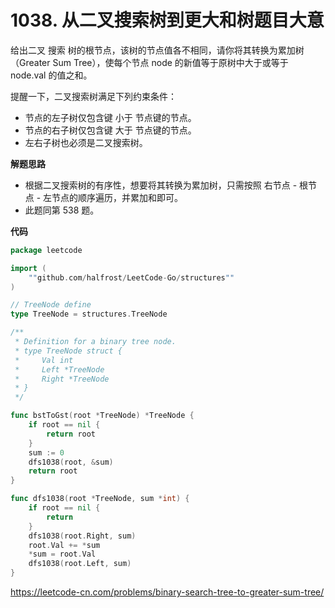 # 1038. 从二叉搜索树到更大和树**题目大意**

给出二叉 搜索 树的根节点，该树的节点值各不相同，请你将其转换为累加树（Greater Sum Tree），使每个节点 node 的新值等于原树中大于或等于 node.val 的值之和。

提醒一下，二叉搜索树满足下列约束条件：

- 节点的左子树仅包含键 小于 节点键的节点。
- 节点的右子树仅包含键 大于 节点键的节点。
- 左右子树也必须是二叉搜索树。

**解题思路** 

- 根据二叉搜索树的有序性，想要将其转换为累加树，只需按照 右节点 - 根节点 - 左节点的顺序遍历，并累加和即可。
- 此题同第 538 题。

**代码**

```go
package leetcode

import (
	""github.com/halfrost/LeetCode-Go/structures""
)

// TreeNode define
type TreeNode = structures.TreeNode

/**
 * Definition for a binary tree node.
 * type TreeNode struct {
 *     Val int
 *     Left *TreeNode
 *     Right *TreeNode
 * }
 */

func bstToGst(root *TreeNode) *TreeNode {
	if root == nil {
		return root
	}
	sum := 0
	dfs1038(root, &sum)
	return root
}

func dfs1038(root *TreeNode, sum *int) {
	if root == nil {
		return
	}
	dfs1038(root.Right, sum)
	root.Val += *sum
	*sum = root.Val
	dfs1038(root.Left, sum)
}
```

https://leetcode-cn.com/problems/binary-search-tree-to-greater-sum-tree/